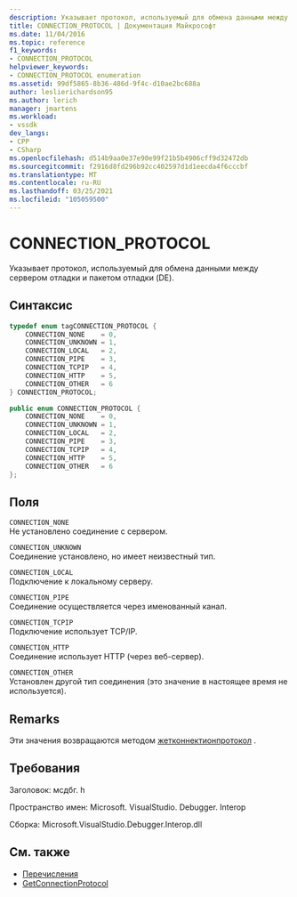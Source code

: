 ```yaml
---
description: Указывает протокол, используемый для обмена данными между сервером отладки и пакетом отладки (DE).
title: CONNECTION_PROTOCOL | Документация Майкрософт
ms.date: 11/04/2016
ms.topic: reference
f1_keywords:
- CONNECTION_PROTOCOL
helpviewer_keywords:
- CONNECTION_PROTOCOL enumeration
ms.assetid: 99df5865-8b36-486d-9f4c-d10ae2bc688a
author: leslierichardson95
ms.author: lerich
manager: jmartens
ms.workload:
- vssdk
dev_langs:
- CPP
- CSharp
ms.openlocfilehash: d514b9aa0e37e90e99f21b5b4906cff9d32472db
ms.sourcegitcommit: f2916d8fd296b92cc402597d1d1eecda4f6cccbf
ms.translationtype: MT
ms.contentlocale: ru-RU
ms.lasthandoff: 03/25/2021
ms.locfileid: "105059500"
---
```

# <a name="connection_protocol"></a>CONNECTION_PROTOCOL
Указывает протокол, используемый для обмена данными между сервером отладки и пакетом отладки (DE).

## <a name="syntax"></a>Синтаксис

```cpp
typedef enum tagCONNECTION_PROTOCOL {
    CONNECTION_NONE    = 0,
    CONNECTION_UNKNOWN = 1,
    CONNECTION_LOCAL   = 2,
    CONNECTION_PIPE    = 3,
    CONNECTION_TCPIP   = 4,
    CONNECTION_HTTP    = 5,
    CONNECTION_OTHER   = 6
} CONNECTION_PROTOCOL;
```

```csharp
public enum CONNECTION_PROTOCOL {
    CONNECTION_NONE    = 0,
    CONNECTION_UNKNOWN = 1,
    CONNECTION_LOCAL   = 2,
    CONNECTION_PIPE    = 3,
    CONNECTION_TCPIP   = 4,
    CONNECTION_HTTP    = 5,
    CONNECTION_OTHER   = 6
};
```

## <a name="fields"></a>Поля
`CONNECTION_NONE`\
Не установлено соединение с сервером.

`CONNECTION_UNKNOWN`\
Соединение установлено, но имеет неизвестный тип.

`CONNECTION_LOCAL`\
Подключение к локальному серверу.

`CONNECTION_PIPE`\
Соединение осуществляется через именованный канал.

`CONNECTION_TCPIP`\
Подключение использует TCP/IP.

`CONNECTION_HTTP`\
Соединение использует HTTP (через веб-сервер).

`CONNECTION_OTHER`\
Установлен другой тип соединения (это значение в настоящее время не используется).

## <a name="remarks"></a>Remarks
Эти значения возвращаются методом [жетконнектионпротокол](../../../extensibility/debugger/reference/idebugcoreserver3-getconnectionprotocol.md) .

## <a name="requirements"></a>Требования
Заголовок: мсдбг. h

Пространство имен: Microsoft. VisualStudio. Debugger. Interop

Сборка: Microsoft.VisualStudio.Debugger.Interop.dll

## <a name="see-also"></a>См. также
- [Перечисления](../../../extensibility/debugger/reference/enumerations-visual-studio-debugging.md)
- [GetConnectionProtocol](../../../extensibility/debugger/reference/idebugcoreserver3-getconnectionprotocol.md)
